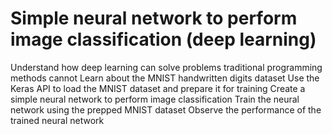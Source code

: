 #  Simple neural network to perform image classification (deep learning)

Understand how deep learning can solve problems traditional programming methods cannot 
    Learn about the MNIST handwritten digits dataset 
    Use the Keras API to load the MNIST dataset and prepare it for training
    Create a simple neural network to perform image classification 
    Train the neural network using the prepped MNIST dataset 
    Observe the performance of the trained neural network
